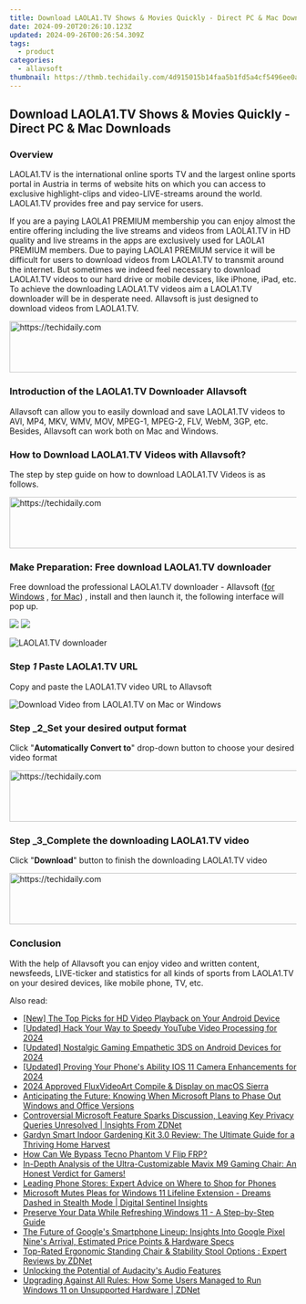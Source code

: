 ```yaml
---
title: Download LAOLA1.TV Shows & Movies Quickly - Direct PC & Mac Downloads
date: 2024-09-20T20:26:10.123Z
updated: 2024-09-26T00:26:54.309Z
tags:
  - product
categories:
  - allavsoft
thumbnail: https://thmb.techidaily.com/4d915015b14faa5b1fd5a4cf5496ee0a4d386e84bd18007683e60195b160e324.jpg
---
```


## Download LAOLA1.TV Shows & Movies Quickly - Direct PC & Mac Downloads

### Overview

LAOLA1.TV is the international online sports TV and the largest online sports portal in Austria in terms of website hits on which you can access to exclusive highlight-clips and video-LIVE-streams around the world. LAOLA1.TV provides free and pay service for users.

If you are a paying LAOLA1 PREMIUM membership you can enjoy almost the entire offering including the live streams and videos from LAOLA1.TV in HD quality and live streams in the apps are exclusively used for LAOLA1 PREMIUM members. Due to paying LAOLA1 PREMIUM service it will be difficult for users to download videos from LAOLA1.TV to transmit around the internet. But sometimes we indeed feel necessary to download LAOLA1.TV videos to our hard drive or mobile devices, like iPhone, iPad, etc. To achieve the downloading LAOLA1.TV videos aim a LAOLA1.TV downloader will be in desperate need. Allavsoft is just designed to download videos from LAOLA1.TV.

<!-- affiliate ads begin -->
<a href="https://appsumo.8odi.net/c/5597632/2094415/7443" target="_top" id="2094415">
  <img src="//a.impactradius-go.com/display-ad/7443-2094415" border="0" alt="https://techidaily.com" width="728" height="90"/>
</a>
<img height="0" width="0" src="https://appsumo.8odi.net/i/5597632/2094415/7443" style="position:absolute;visibility:hidden;" border="0" />
<!-- affiliate ads end -->

### Introduction of the LAOLA1.TV Downloader Allavsoft

Allavsoft can allow you to easily download and save LAOLA1.TV videos to AVI, MP4, MKV, WMV, MOV, MPEG-1, MPEG-2, FLV, WebM, 3GP, etc. Besides, Allavsoft can work both on Mac and Windows.

### How to Download LAOLA1.TV Videos with Allavsoft?

The step by step guide on how to download LAOLA1.TV Videos is as follows.

<!-- affiliate ads begin -->
<a href="https://appsumo.8odi.net/c/5597632/2037319/7443" target="_top" id="2037319">
  <img src="//a.impactradius-go.com/display-ad/7443-2037319" border="0" alt="https://techidaily.com" width="728" height="90"/>
</a>
<img height="0" width="0" src="https://appsumo.8odi.net/i/5597632/2037319/7443" style="position:absolute;visibility:hidden;" border="0" />
<!-- affiliate ads end -->

### Make Preparation: Free download LAOLA1.TV downloader

Free download the professional LAOLA1.TV downloader - Allavsoft ([for Windows](https://tools.techidaily.com/allavsoft/products/) , [for Mac](https://tools.techidaily.com/allavsoft/products/)) , install and then launch it, the following interface will pop up.

[![](https://www.allavsoft.com/how-to/../images/how-to/free-download-win.jpg)](https://tools.techidaily.com/allavsoft/products/) [![](https://www.allavsoft.com/how-to/../images/how-to/free-download-mac.jpg)](https://tools.techidaily.com/allavsoft/products/)

![LAOLA1.TV downloader](https://www.allavsoft.com/how-to/../images/allavsoft/screen-shot-600.jpg)

### Step _1_ Paste LAOLA1.TV URL

Copy and paste the LAOLA1.TV video URL to Allavsoft

![Download Video from LAOLA1.TV on Mac or Windows](https://www.allavsoft.com/how-to/../images/how-to/laola1-tv-downloader-for-mac-windows/download-video-from-laola1.tv.jpg)

### Step _2_Set your desired output format

Click "**Automatically Convert to**" drop-down button to choose your desired video format

<!-- affiliate ads begin -->
<a href="https://appsumo.8odi.net/c/5597632/2123740/7443" target="_top" id="2123740">
  <img src="//a.impactradius-go.com/display-ad/7443-2123740" border="0" alt="https://techidaily.com" width="728" height="90"/>
</a>
<img height="0" width="0" src="https://appsumo.8odi.net/i/5597632/2123740/7443" style="position:absolute;visibility:hidden;" border="0" />
<!-- affiliate ads end -->

### Step _3_Complete the downloading LAOLA1.TV video

Click "**Download**" button to finish the downloading LAOLA1.TV video

<!-- affiliate ads begin -->
<a href="https://appsumo.8odi.net/c/5597632/2037359/7443" target="_top" id="2037359">
  <img src="//a.impactradius-go.com/display-ad/7443-2037359" border="0" alt="https://techidaily.com" width="728" height="90"/>
</a>
<img height="0" width="0" src="https://appsumo.8odi.net/i/5597632/2037359/7443" style="position:absolute;visibility:hidden;" border="0" />
<!-- affiliate ads end -->

### Conclusion

With the help of Allavsoft you can enjoy video and written content, newsfeeds, LIVE-ticker and statistics for all kinds of sports from LAOLA1.TV on your desired devices, like mobile phone, TV, etc.

<ins class="adsbygoogle"
     style="display:block"
     data-ad-format="autorelaxed"
     data-ad-client="ca-pub-7571918770474297"
     data-ad-slot="1223367746"></ins>

<ins class="adsbygoogle"
     style="display:block"
     data-ad-client="ca-pub-7571918770474297"
     data-ad-slot="8358498916"
     data-ad-format="auto"
     data-full-width-responsive="true"></ins>

<span class="atpl-alsoreadstyle">Also read:</span>
<div><ul>
<li><a href="https://some-approaches.techidaily.com/new-the-top-picks-for-hd-video-playback-on-your-android-device/"><u>[New] The Top Picks for HD Video Playback on Your Android Device</u></a></li>
<li><a href="https://eaxpv-info.techidaily.com/updated-hack-your-way-to-speedy-youtube-video-processing-for-2024/"><u>[Updated] Hack Your Way to Speedy YouTube Video Processing for 2024</u></a></li>
<li><a href="https://screen-video-capture.techidaily.com/updated-nostalgic-gaming-empathetic-3ds-on-android-devices-for-2024/"><u>[Updated] Nostalgic Gaming Empathetic 3DS on Android Devices for 2024</u></a></li>
<li><a href="https://article-files.techidaily.com/updated-proving-your-phones-ability-ios-11-camera-enhancements-for-2024/"><u>[Updated] Proving Your Phone's Ability IOS 11 Camera Enhancements for 2024</u></a></li>
<li><a href="https://some-techniques.techidaily.com/2024-approved-fluxvideoart-compile-and-display-on-macos-sierra/"><u>2024 Approved FluxVideoArt Compile & Display on macOS Sierra</u></a></li>
<li><a href="https://win-hacks.techidaily.com/anticipating-the-future-knowing-when-microsoft-plans-to-phase-out-windows-and-office-versions/"><u>Anticipating the Future: Knowing When Microsoft Plans to Phase Out Windows and Office Versions</u></a></li>
<li><a href="https://win-hacks.techidaily.com/controversial-microsoft-feature-sparks-discussion-leaving-key-privacy-queries-unresolved-insights-from-zdnet/"><u>Controversial Microsoft Feature Sparks Discussion, Leaving Key Privacy Queries Unresolved | Insights From ZDNet</u></a></li>
<li><a href="https://win-hacks.techidaily.com/gardyn-smart-indoor-gardening-kit-30-review-the-ultimate-guide-for-a-thriving-home-harvest/"><u>Gardyn Smart Indoor Gardening Kit 3.0 Review: The Ultimate Guide for a Thriving Home Harvest</u></a></li>
<li><a href="https://bypass-frp.techidaily.com/how-can-we-bypass-tecno-phantom-v-flip-frp-by-drfone-android/"><u>How Can We Bypass Tecno Phantom V Flip FRP?</u></a></li>
<li><a href="https://win-hacks.techidaily.com/in-depth-analysis-of-the-ultra-customizable-mavix-m9-gaming-chair-an-honest-verdict-for-gamers/"><u>In-Depth Analysis of the Ultra-Customizable Mavix M9 Gaming Chair: An Honest Verdict for Gamers!</u></a></li>
<li><a href="https://techno-recovery.techidaily.com/leading-phone-stores-expert-advice-on-where-to-shop-for-phones/"><u>Leading Phone Stores: Expert Advice on Where to Shop for Phones</u></a></li>
<li><a href="https://win-hacks.techidaily.com/microsoft-mutes-pleas-for-windows-11-lifeline-extension-dreams-dashed-in-stealth-mode-digital-sentinel-insights/"><u>Microsoft Mutes Pleas for Windows 11 Lifeline Extension - Dreams Dashed in Stealth Mode | Digital Sentinel Insights</u></a></li>
<li><a href="https://win-hacks.techidaily.com/preserve-your-data-while-refreshing-windows-11-a-step-by-step-guide/"><u>Preserve Your Data While Refreshing Windows 11 - A Step-by-Step Guide</u></a></li>
<li><a href="https://techtrends.techidaily.com/the-future-of-googles-smartphone-lineup-insights-into-google-pixel-nines-arrival-estimated-price-points-and-hardware-specs/"><u>The Future of Google's Smartphone Lineup: Insights Into Google Pixel Nine's Arrival, Estimated Price Points & Hardware Specs</u></a></li>
<li><a href="https://win-hacks.techidaily.com/top-rated-ergonomic-standing-chair-and-stability-stool-options-expert-reviews-by-zdnet/"><u>Top-Rated Ergonomic Standing Chair & Stability Stool Options : Expert Reviews by ZDNet</u></a></li>
<li><a href="https://extra-lessons.techidaily.com/unlocking-the-potential-of-audacitys-audio-features/"><u>Unlocking the Potential of Audacity's Audio Features</u></a></li>
<li><a href="https://win-hacks.techidaily.com/upgrading-against-all-rules-how-some-users-managed-to-run-windows-11-on-unsupported-hardware-zdnet/"><u>Upgrading Against All Rules: How Some Users Managed to Run Windows 11 on Unsupported Hardware | ZDNet</u></a></li>
</ul></div>

